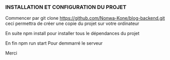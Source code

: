 ### INSTALLATION ET CONFIGURATION DU PROJET

Commencer par 
git clone https://github.com/Nonwa-Kone/blog-backend.git      ceci permettra de créer une copie du projet sur votre ordinateur

En suite
npm install   pour installer tous le dépendances du projet

En fin 
npm run start Pour demmarré le serveur


Merci
